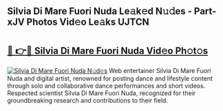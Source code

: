 ## Silvia Di Mare Fuori Nuda Le𝚊k𝚎d N𝚞𝚍es - Part-xJV Photos Vid𝚎o Le𝚊ks UJTCN

# <h2><a href="http://fbf4o7u.evod.top/?m=Silvia+Di+Mare+Fuori+Nuda">🔗 👉🔴 Silvia Di Mare Fuori Nuda Vid𝚎o Ph𝚘t𝚘s</a></h2>

[![Silvia Di Mare Fuori Nuda N𝚞d𝚎s](https://i.imgur.com/8V9OHl7.gif)](http://fbf4o7u.evod.top/?m=Silvia+Di+Mare+Fuori+Nuda)
Web entertainer Silvia Di Mare Fuori Nuda and digital artist, renowned for posting dance and lifestyle content through solo and collaborative dance performances and short videos. Respected scientist Silvia Di Mare Fuori Nuda, recognized for their groundbreaking research and contributions to their field. 
